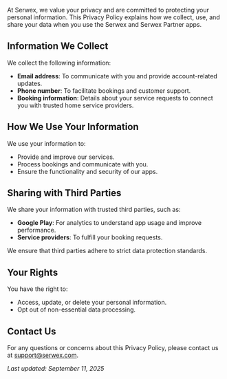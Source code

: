 At Serwex, we value your privacy and are committed to protecting your personal information. This Privacy Policy explains how we collect, use, and share your data when you use the Serwex and Serwex Partner apps.

## Information We Collect

We collect the following information:

- **Email address**: To communicate with you and provide account-related updates.
- **Phone number**: To facilitate bookings and customer support.
- **Booking information**: Details about your service requests to connect you with trusted home service providers.

## How We Use Your Information

We use your information to:

- Provide and improve our services.
- Process bookings and communicate with you.
- Ensure the functionality and security of our apps.

## Sharing with Third Parties

We share your information with trusted third parties, such as:

- **Google Play**: For analytics to understand app usage and improve performance.
- **Service providers**: To fulfill your booking requests.

We ensure that third parties adhere to strict data protection standards.

## Your Rights

You have the right to:

- Access, update, or delete your personal information.
- Opt out of non-essential data processing.

## Contact Us

For any questions or concerns about this Privacy Policy, please contact us at support@serwex.com.

_Last updated: September 11, 2025_
